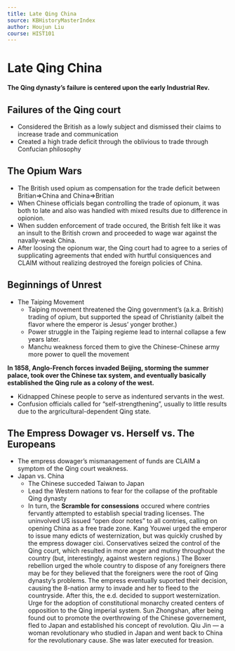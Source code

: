 ```yaml
---
title: Late Qing China
source: KBHistoryMasterIndex
author: Houjun Liu
course: HIST101
---
```


# Late Qing China
**The Qing dynasty’s failure is centered upon the early Industrial Rev.**

## Failures of the Qing court
* Considered the British as a lowly subject and dismissed their claims to increase trade and communication
* Created a high trade deficit through the oblivious to trade through Confucian philosophy

## The Opium Wars
* The British used opium as compensation for the trade deficit between Britian=>China and China=>Britian
* When Chinese officials began controlling the trade of opionum, it was both to late and also was handled with mixed results due to difference in opionion.
* When sudden enforcement of trade occured, the British felt like it was an insult to the British crown and proceeded to wage war against the navally-weak China.
* After loosing the opionum war, the Qing court had to agree to a series of supplicating agreements that ended with hurtful consiquences and CLAIM without realizing destroyed the foreign policies of China.

## Beginnings of Unrest
* The Taiping Movement
	* Taiping movement threatened the Qing government’s (a.k.a. British) trading of opium, but supported the spead of Christianity (albeit the flavor where the emperor is Jesus’ yonger brother.)
	* Power struggle in the Taiping regieme lead to internal collapse a few years later.
	* Manchu weakness forced them to give the Chinese-Chinese army more power to quell the movement
	
**In 1858, Anglo-French forces invaded Beijing, storming the summer palace, took over the Chinese tax system, and eventually basically established the Qing rule as a colony of the west.**

* Kidnapped Chinese people to serve as indentured servants in the west.
* Confusion officials called for “self-strengthening”, usually to little results due to the argricultural-dependent Qing state.

## The Empress Dowager vs. Herself vs. The Europeans
* The empress dowager’s mismanagement of funds are CLAIM a symptom of the Qing court weakness.
* Japan vs. China
	* The Chinese succeded Taiwan to Japan 
	* Lead the Western nations to fear for the collapse of the profitable Qing dynasty
	* In turn, the **Scramble for consessions** occured where contries fervantly attempted to establish special trading licenses.
The uninvolved US issued “open door notes” to all contries, calling on opening China as a free trade zone.
Kang Youwei urged the emperor to issue many edicts of westernization, but was quickly crushed by the empress dowager cixi.
Conservatives seized the control of the Qing court, which resulted in more anger and mutiny throughout the country (but, interestingly, against western regions.)
The Boxer rebellion urged the whole country to dispose of any foreigners there may be for they believed that the foreigners were the root of Qing dynasty’s problems. The empress eventually suported their decision, causing the 8-nation army to invade and her to fleed to the countryside. After this, the e.d. decided to support westernization.
Urge for the adoption of constitutional monarchy created centers of opposition to the Qing imperial system.
Sun Zhongshan, after being found out to promote the overthrowing of the Chinese governement, fled to Japan and established his concept of revolution.
Qiu Jin — a woman revolutionary who studied in Japan and went back to China for the revolutionary cause. She was later executed for treasion.
